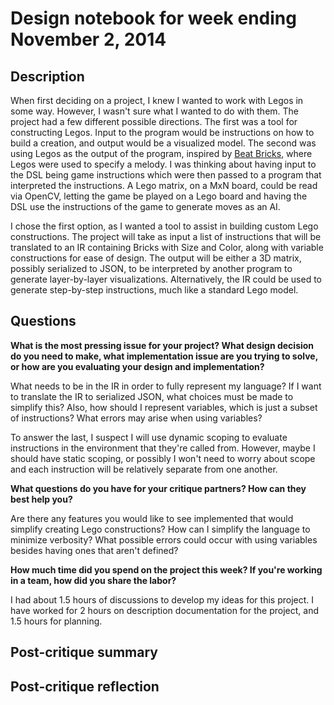 # Design notebook for week ending November 2, 2014

## Description

When first deciding on a project, I knew I wanted to work with Legos in some way. However, I wasn't sure what I wanted to do with them. The project had a few different possible directions. The first was a tool for constructing Legos. Input to the program would be instructions on how to build a creation, and output would be a visualized model. The second was using Legos as the output of the program, inspired by [Beat Bricks](https://github.com/superquadratic/beat-bricks), where Legos were used to specify a melody. I was thinking about having input to the DSL being game instructions which were then passed to a program that interpreted the instructions. A Lego matrix, on a MxN board, could be read via OpenCV, letting the game be played on a Lego board and having the DSL use the instructions of the game to generate moves as an AI.

I chose the first option, as I wanted a tool to assist in building custom Lego constructions. The project will take as input a list of instructions that will be translated to an IR containing Bricks with Size and Color, along with variable constructions for ease of design. The output will be either a 3D matrix, possibly serialized to JSON, to be interpreted by another program to generate layer-by-layer visualizations. Alternatively, the IR could be used to generate step-by-step instructions, much like a standard Lego model.

## Questions

**What is the most pressing issue for your project? What design decision do
you need to make, what implementation issue are you trying to solve, or how
are you evaluating your design and implementation?**

What needs to be in the IR in order to fully represent my language? If I want to translate the IR to serialized JSON, what choices must be made to simplify this? Also, how should I represent variables, which is just a subset of instructions? What errors may arise when using variables?

To answer the last, I suspect I will use dynamic scoping to evaluate instructions in the environment that they're called from. However, maybe I should have static scoping, or possibly I won't need to worry about scope and each instruction will be relatively separate from one another.

**What questions do you have for your critique partners? How can they best help
you?**

Are there any features you would like to see implemented that would simplify creating Lego constructions? How can I simplify the language to minimize verbosity? What possible errors could occur with using variables besides having ones that aren't defined?

**How much time did you spend on the project this week? If you're working in a
team, how did you share the labor?**

I had about 1.5 hours of discussions to develop my ideas for this project. I have worked for 2 hours on description documentation for the project, and 1.5 hours for planning.

## Post-critique summary

## Post-critique reflection
